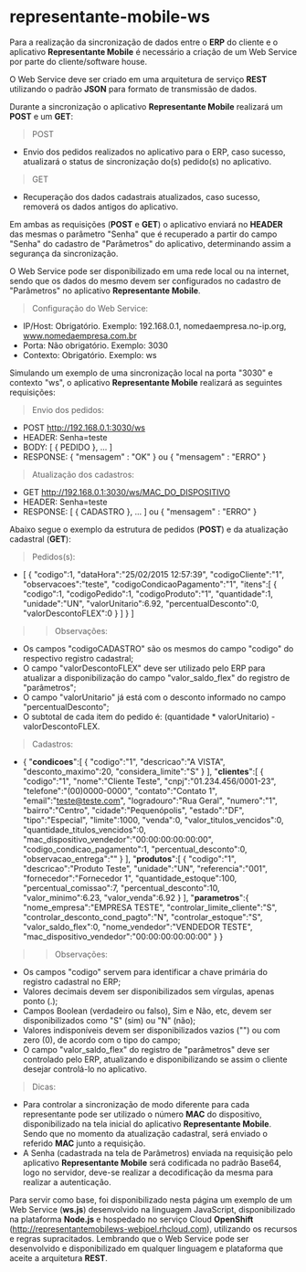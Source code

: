 # representante-mobile-ws

Para a realização da sincronização de dados entre o <b>ERP</b> do cliente e o aplicativo <b>Representante Mobile</b> é necessário a criação de um Web Service por parte do cliente/software house.

O Web Service deve ser criado em uma arquitetura de serviço <b>REST</b> utilizando o padrão <b>JSON</b> para formato de transmissão de dados.

Durante a sincronização o aplicativo <b>Representante Mobile</b> realizará um <b>POST</b> e um <b>GET</b>:

> POST
* Envio dos pedidos realizados no aplicativo para o ERP, caso sucesso, atualizará o status de sincronização do(s) pedido(s) no aplicativo.

> GET
* Recuperação dos dados cadastrais atualizados, caso sucesso, removerá os dados antigos do aplicativo.

Em ambas as requisições (<b>POST</b> e <b>GET</b>) o aplicativo enviará no <b>HEADER</b> das mesmas o parâmetro "Senha" que é recuperado a partir do campo "Senha" do cadastro de "Parâmetros" do aplicativo, determinando assim a segurança da sincronização.

O Web Service pode ser disponibilizado em uma rede local ou na internet, sendo que os dados do mesmo devem ser configurados no cadastro de "Parâmetros" no aplicativo <b>Representante Mobile</b>.

> Configuração do Web Service:
* IP/Host: Obrigatório. Exemplo: 192.168.0.1, nomedaempresa.no-ip.org, www.nomedaempresa.com.br
* Porta: Não obrigatório. Exemplo: 3030
* Contexto: Obrigatório. Exemplo: ws

Simulando um exemplo de uma sincronização local na porta "3030" e contexto "ws", o aplicativo <b>Representante Mobile</b> realizará as seguintes requisições:

> Envio dos pedidos:
* POST http://192.168.0.1:3030/ws
* HEADER: Senha=teste
* BODY: [ { PEDIDO }, ... ]
* RESPONSE: { "mensagem" : "OK" } ou { "mensagem" : "ERRO" }

> Atualização dos cadastros:
* GET http://192.168.0.1:3030/ws/MAC_DO_DISPOSITIVO
* HEADER: Senha=teste
* RESPONSE: [ { CADASTRO }, ... ] ou { "mensagem" : "ERRO" }

Abaixo segue o exemplo da estrutura de pedidos (<b>POST</b>) e da atualização cadastral (<b>GET</b>):

> Pedidos(s):
* [
   {
      "codigo":1,
      "dataHora":"25/02/2015 12:57:39",
      "codigoCliente":"1",
      "observacoes":"teste",
      "codigoCondicaoPagamento":"1",
      "itens":[
         {
            "codigo":1,
            "codigoPedido":1,
	    "codigoProduto":"1",
            "quantidade":1,
	    "unidade":"UN",
            "valorUnitario":6.92,
	    "percentualDesconto":0,
            "valorDescontoFLEX":0
         }
      ]
   }
]

>> Observações:
* Os campos "codigoCADASTRO" são os mesmos do campo "codigo" do respectivo registro cadastral;
* O campo "valorDescontoFLEX" deve ser utilizado pelo ERP para atualizar a disponibilização do campo "valor_saldo_flex" do registro de "parâmetros";
* O campo "valorUnitario" já está com o desconto informado no campo "percentualDesconto";
* O subtotal de cada item do pedido é: (quantidade * valorUnitario) - valorDescontoFLEX.

> Cadastros:
* {
   "<b>condicoes</b>":[
      {
         "codigo":"1",
         "descricao":"A VISTA",
         "desconto_maximo":20,
         "considera_limite":"S"
      }
   ],
   "<b>clientes</b>":[
      {
         "codigo":"1",
         "nome":"Cliente Teste",
         "cnpj":"01.234.456/0001-23",
         "telefone":"(00)0000-0000",
         "contato":"Contato 1",
         "email":"teste@teste.com",
         "logradouro":"Rua Geral",
         "numero":"1",
         "bairro":"Centro",
         "cidade":"Pequenópolis",
         "estado":"DF",
         "tipo":"Especial",
         "limite":1000,
         "venda":0,
         "valor_titulos_vencidos":0,
         "quantidade_titulos_vencidos":0,
         "mac_dispositivo_vendedor":"00:00:00:00:00:00",
         "codigo_condicao_pagamento":1,
         "percentual_desconto":0,
         "observacao_entrega":""
      }
   ],
   "<b>produtos</b>":[
      {
         "codigo":"1",
         "descricao":"Produto Teste",
         "unidade":"UN",
         "referencia":"001",
         "fornecedor":"Fornecedor 1",
         "quantidade_estoque":100,
         "percentual_comissao":7,
         "percentual_desconto":10,
         "valor_minimo":6.23,
         "valor_venda":6.92
      }
   ],
   "<b>parametros</b>":{
      "nome_empresa":"EMPRESA TESTE",
      "controlar_limite_cliente":"S",
      "controlar_desconto_cond_pagto":"N",
      "controlar_estoque":"S",
      "valor_saldo_flex":0,
      "nome_vendedor":"VENDEDOR TESTE",
      "mac_dispositivo_vendedor":"00:00:00:00:00:00"
   }
}

>> Observações:
* Os campos "codigo" servem para identificar a chave primária do registro cadastral no ERP;
* Valores decimais devem ser disponibilizados sem vírgulas, apenas ponto (.);
* Campos Boolean (verdadeiro ou falso), Sim e Não, etc, devem ser disponibilizados como "S" (sim) ou "N" (não);
* Valores indisponíveis devem ser disponibilizados vazios ("") ou com zero (0), de acordo com o tipo do campo;
* O campo "valor_saldo_flex" do registro de "parâmetros" deve ser controlado pelo ERP, atualizando e disponibilizando se assim o cliente desejar controlá-lo no aplicativo.

> Dicas:
* Para controlar a sincronização de modo diferente para cada representante pode ser utilizado o número <b>MAC</b> do dispositivo, disponibilizado na tela inicial do aplicativo <b>Representante Mobile</b>. Sendo que no momento da atualização cadastral, será enviado o referido <b>MAC</b> junto a requisição.
* A Senha (cadastrada na tela de Parâmetros) enviada na requisição pelo aplicativo <b>Representante Mobile</b> será codificada no padrão Base64, logo no servidor, deve-se realizar a decodificação da mesma para realizar a autenticação.

Para servir como base, foi disponibilizado nesta página um exemplo de um Web Service (<b>ws.js</b>) desenvolvido na linguagem JavaScript, disponibilizado na plataforma <b>Node.js</b> e hospedado no serviço Cloud <b>OpenShift</b> (http://representantemobilews-webjoel.rhcloud.com), utilizando os recursos e regras supracitados. Lembrando que o Web Service pode ser desenvolvido e disponibilizado em qualquer linguagem e plataforma que aceite a arquitetura <b>REST</b>.
